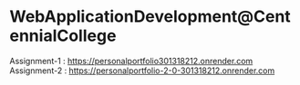 # WebApplicationDevelopment@CentennialCollege
Assignment-1 : https://personalportfolio301318212.onrender.com <br>
Assignment-2 : https://personalportfolio-2-0-301318212.onrender.com

